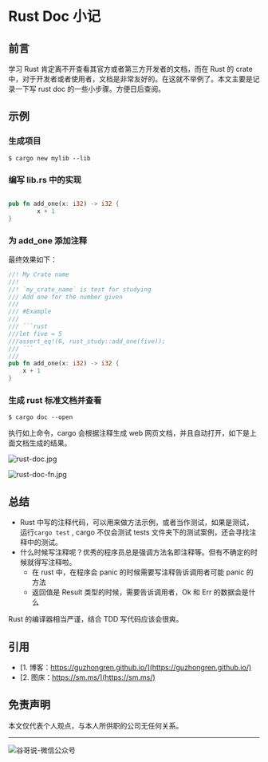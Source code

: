 # Rust Doc 小记


## 前言

学习 Rust 肯定离不开查看其官方或者第三方开发者的文档，而在 Rust 的 crate 中，对于开发者或者使用者，文档是非常友好的。在这就不举例了。本文主要是记录一下写 rust doc 的一些小步骤。方便日后查阅。

## 示例

### 生成项目

```shell
$ cargo new mylib --lib

````

### 编写 lib.rs 中的实现

```rust

pub fn add_one(x: i32) -> i32 {
		x + 1
}

```

### 为 add_one 添加注释

最终效果如下：

```rust
//! My Crate name
//!
//! `my_crate_name` is test for studying
/// Add one for the number given
///
/// #Example
///
/// ```rust
///let five = 5
///assert_eq!(6, rust_study::add_one(five));
/// ```
///
pub fn add_one(x: i32) -> i32 {
    x + 1
}

```

### 生成 rust 标准文档并查看

```shell
$ cargo doc --open
```

执行如上命令，cargo 会根据注释生成 web 网页文档，并且自动打开，如下是上面文档生成的结果。

![rust-doc.jpg](https://i.loli.net/2020/04/16/nBq8Zc2u3IV7Pmf.jpg)

![rust-doc-fn.jpg](https://i.loli.net/2020/04/16/mQ2W6hcNwv39Tb4.jpg)

## 总结

* Rust 中写的注释代码，可以用来做方法示例，或者当作测试，如果是测试，运行`cargo test`	, cargo	不仅会测试 tests 文件夹下的测试案例，还会寻找注释中的测试。
* 什么时候写注释呢？优秀的程序员总是强调方法名即注释等。但有不确定的时候就得写注释啦。
	*	在 rust 中，在程序会 panic 的时候需要写注释告诉调用者可能 panic 的方法
	*	返回值是 Result 类型的时候，需要告诉调用者，Ok 和 Err 的数据会是什么

Rust 的编译器相当严谨，结合 TDD 写代码应该会很爽。

## 引用

* [1. 博客：https://guzhongren.github.io/](https://guzhongren.github.io/)
* [2. 图床：https://sm.ms/](https://sm.ms/)

## 免责声明

本文仅代表个人观点，与本人所供职的公司无任何关系。

----
![谷哥说-微信公众号](https://cdn.jsdelivr.net/gh/guzhongren/data-hosting@master/20210819/wechat.ae9zxgscqcg.png)

